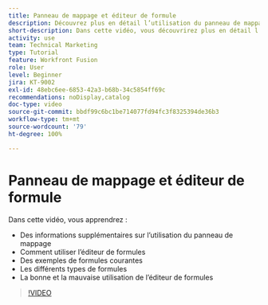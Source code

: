 ```yaml
---
title: Panneau de mappage et éditeur de formule
description: Découvrez plus en détail l’utilisation du panneau de mappage, l’éditeur de formules et des exemples de formules courantes dans  [!DNL Adobe Workfront Fusion].
short-description: Dans cette vidéo, vous découvrirez plus en détail l’utilisation du panneau de mappage et de l’éditeur de formule.
activity: use
team: Technical Marketing
type: Tutorial
feature: Workfront Fusion
role: User
level: Beginner
jira: KT-9002
exl-id: 48ebc6ee-6853-42a3-b68b-34c5854ff69c
recommendations: noDisplay,catalog
doc-type: video
source-git-commit: bbdf99c6bc1be714077fd94fc3f8325394de36b3
workflow-type: tm+mt
source-wordcount: '79'
ht-degree: 100%

---
```


# Panneau de mappage et éditeur de formule

Dans cette vidéo, vous apprendrez :

* Des informations supplémentaires sur l’utilisation du panneau de mappage
* Comment utiliser l’éditeur de formules
* Des exemples de formules courantes
* Les différents types de formules
* La bonne et la mauvaise utilisation de l’éditeur de formules

>[!VIDEO](https://video.tv.adobe.com/v/335262/?quality=12&learn=on&enablevpops=1)
